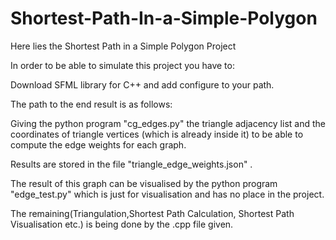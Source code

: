 # Shortest-Path-In-a-Simple-Polygon
Here lies the Shortest Path in a Simple Polygon Project

In order to be able to simulate this project you have to:

Download SFML library for C++ and add configure to your path.

The path to the end result is as follows:

Giving the python program "cg_edges.py" the triangle adjacency list and the coordinates of triangle vertices (which is already inside it) to be able to compute the edge weights for each graph.

Results are stored in the file "triangle_edge_weights.json" .

The result of this graph can be visualised by the python program "edge_test.py" which is just for visualisation and has no place in the project.

The remaining(Triangulation,Shortest Path Calculation, Shortest Path Visualisation etc.) is being done by the .cpp file given.


